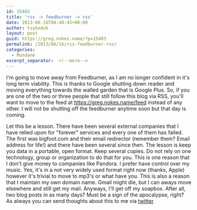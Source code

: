 ```yaml
---
id: 15483
title: 'rss -> feedburner -> rss'
date: 2013-06-16T08:49:45+00:00
author: tsykoduk
layout: post
guid: https://greg.nokes.name/?p=15483
permalink: /2013/06/16/rss-feedburner-rss/
categories:
  - Mundane
excerpt_separator:  <!--more-->
---
```

I'm going to move away from Feedburner, as I am no longer confident in it's long term viability. This is thanks to Google shutting down reader and moving everything towards the walled garden that is Google Plus. So, if you are one of the two or three people that still follow this blog via RSS, you'll want to move to the feed at <a href="https://greg.nokes.name/feed">https://greg.nokes.name/feed</a> instead of any other. I will not be shutting off the feedburner anytime soon but that day is coming.
<!--more-->
Let this be a lesson. There have been several external companies that I have relied upon for "forever" services and every one of them has failed. The first was bigfoot.com and their email redirector (remember them? Email address for life!) and there have been several since then.
The lesson is keep you data in a portable, open format. Keep several copies. Do not rely on one technology, group or organization to do that for you.
This is one reason that I don't give money to companies like Pandora. I prefer have control over my music. Yes, it's in a not very widely used format right now (thanks, Apple) however it's trivial to move to mp3's or what have you. This is also a reason that I maintain my own domain name. Gmail might die, but I can aways move elsewhere and still get my mail.
Anyways, I'll get off my soapbox. After all, two blog posts in as many days? Must be a sign of the apocalypse, right?
As always you can send thoughts about this to me via <a href="http://twitter.com/tsykoduk">twitter</a>